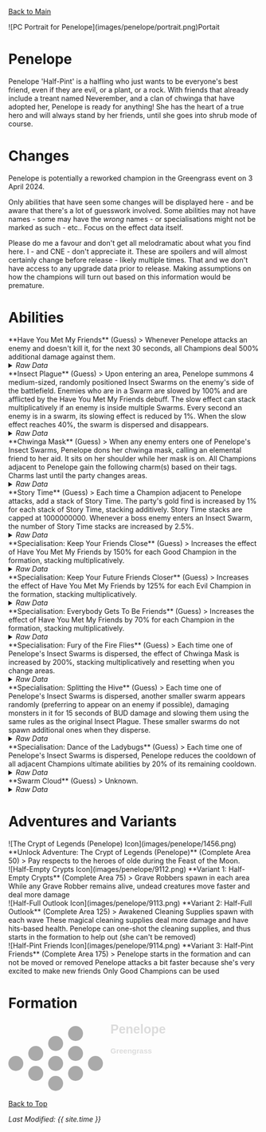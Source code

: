 [Back to Main](index.md)

<span class="championPortraitsRow">
    <span class="championPortraitsImage">
        ![PC Portrait for Penelope](images/penelope/portrait.png)Portait
    </span>
</span>

# Penelope

Penelope 'Half-Pint' is a halfling who just wants to be everyone's best friend, even if they are evil, or a plant, or a rock. With friends that already include a treant named Neverember, and a clan of chwinga that have adopted her, Penelope is ready for anything! She has the heart of a true hero and will always stand by her friends, until she goes into shrub mode of course.

# Changes

Penelope is potentially a reworked champion in the Greengrass event on 3 April 2024.

Only abilities that have seen some changes will be displayed here - and be aware that there's a lot of guesswork involved. Some abilities may not have names - some may have the *wrong* names - or specialisations might not be marked as such - etc.. Focus on the effect data itself.

Please do me a favour and don't get all melodramatic about what you find here. I - and CNE - don't appreciate it. These are spoilers and will almost certainly change before release - likely multiple times. That and we don't have access to any upgrade data prior to release. Making assumptions on how the champions will turn out based on this information would be premature.

# Abilities

<div markdown="1" class="abilityBorder"><div markdown="1" class="abilityBorderInner">
**Have You Met My Friends** (Guess)
> Whenever Penelope attacks an enemy and doesn't kill it, for the next 30 seconds, all Champions deal 500% additional damage against them.
<details><summary><em>Raw Data</em></summary>
<p>
<pre>
{
    "id": 1905,
    "flavour_text": "",
    "description": {
        "desc": "Whenever Penelope attacks an enemy and doesn't kill it, for the next 30 seconds, all Champions deal $(amount)% additional damage against them."
    },
    "effect_keys": [
        {
            "off_when_benched": true,
            "effect_string": "penelope_have_you_met_my_friends_v2,500",
            "debuffing_attack_ids": [
                334
            ],
            "debuff_effects": [
                {
                    "effect_string": "increase_monster_damage,$amount",
                    "active_graphic_id": 664,
                    "active_graphic_x": 0,
                    "active_graphic_y": -40,
                    "for_time": 30,
                    "time_stack_type": "time_reset",
                    "stack_across_effects": true,
                    "use_collection_source": true
                }
            ]
        }
    ],
    "requirements": "",
    "graphic_id": 9105,
    "large_graphic_id": 9104,
    "properties": {
        "is_formation_ability": true,
        "owner_use_outgoing_description": true,
        "retain_on_slot_changed": true
    }
}
</pre>
</p>
</details>
</div></div>

<div markdown="1" class="abilityBorder"><div markdown="1" class="abilityBorderInner">
**Insect Plague** (Guess)
> Upon entering an area, Penelope summons 4 medium-sized, randomly positioned Insect Swarms on the enemy's side of the battlefield. Enemies who are in a Swarm are slowed by 100% and are afflicted by the Have You Met My Friends debuff. The slow effect can stack multiplicatively if an enemy is inside multiple Swarms. Every second an enemy is in a swarm, its slowing effect is reduced by 1%. When the slow effect reaches 40%, the swarm is dispersed and disappears.
<details><summary><em>Raw Data</em></summary>
<p>
<pre>
{
    "id": 1906,
    "flavour_text": "",
    "description": {
        "desc": "Upon entering an area, Penelope summons 4 medium-sized, randomly positioned Insect Swarms on the enemy's side of the battlefield. Enemies who are in a Swarm are slowed by $(amount)% and are afflicted by the Have You Met My Friends debuff. The slow effect can stack multiplicatively if an enemy is inside multiple Swarms. Every second an enemy is in a swarm, its slowing effect is reduced by $(slow_reduction_per_second)%. When the slow effect reaches $(min_slow_amount)%, the swarm is dispersed and disappears."
    },
    "effect_keys": [
        {
            "off_when_benched": true,
            "show_description": false,
            "effect_string": "penelope_insect_plague,100",
            "spawn_rect": [
                0,
                0,
                0.66,
                0.05
            ],
            "default_slow_amount": 100,
            "min_slow_amount": 40,
            "slow_reduction_per_second": 1,
            "aoe_radius": 150,
            "debuff_effects": [
                {
                    "effect_string": "monster_speed_reduce,0",
                    "amount_expr": "upgrade_amount(14700,0)",
                    "use_collection_source": false
                }
            ]
        },
        {
            "off_when_benched": true,
            "show_description": false,
            "effect_string": "penelope_insect_plague,100",
            "spawn_rect": [
                0,
                0.05,
                0.66,
                0.5
            ],
            "default_slow_amount": 100,
            "min_slow_amount": 40,
            "slow_reduction_per_second": 1,
            "aoe_radius": 150,
            "debuff_effects": [
                {
                    "effect_string": "monster_speed_reduce,0",
                    "amount_expr": "upgrade_amount(14700,1)",
                    "use_collection_source": false
                }
            ]
        },
        {
            "off_when_benched": true,
            "show_description": false,
            "effect_string": "penelope_insect_plague,100",
            "spawn_rect": [
                0,
                0.5,
                0.66,
                0.95
            ],
            "default_slow_amount": 100,
            "min_slow_amount": 40,
            "slow_reduction_per_second": 1,
            "aoe_radius": 150,
            "debuff_effects": [
                {
                    "effect_string": "monster_speed_reduce,0",
                    "amount_expr": "upgrade_amount(14700,2)",
                    "use_collection_source": false
                }
            ]
        },
        {
            "off_when_benched": true,
            "show_description": false,
            "effect_string": "penelope_insect_plague,100",
            "spawn_rect": [
                0,
                0.95,
                0.66,
                1
            ],
            "default_slow_amount": 100,
            "min_slow_amount": 40,
            "slow_reduction_per_second": 1,
            "aoe_radius": 150,
            "debuff_effects": [
                {
                    "effect_string": "monster_speed_reduce,0",
                    "amount_expr": "upgrade_amount(14700,3)",
                    "use_collection_source": false
                }
            ]
        }
    ],
    "requirements": "",
    "graphic_id": 0,
    "large_graphic_id": 0,
    "properties": {
        "is_formation_ability": true,
        "formation_circle_icon": false,
        "indexed_effect_properties": true,
        "per_effect_index_bonuses": true,
        "retain_on_slot_changed": true
    }
}
</pre>
</p>
</details>
</div></div>

<div markdown="1" class="abilityBorder"><div markdown="1" class="abilityBorderInner">
**Chwinga Mask** (Guess)
> When any enemy enters one of Penelope's Insect Swarms, Penelope dons her chwinga mask, calling an elemental friend to her aid. It sits on her shoulder while her mask is on. All Champions adjacent to Penelope gain the following charm(s) based on their tags. Charms last until the party changes areas.
<details><summary><em>Raw Data</em></summary>
<p>
<pre>
{
    "id": 1907,
    "flavour_text": "",
    "description": {
        "pre": "When any enemy enters one of Penelope's Insect Swarms, Penelope dons her chwinga mask, calling an elemental friend to her aid. It sits on her shoulder while her mask is on. All Champions adjacent to Penelope gain the following charm(s) based on their tags. Charms last until the party changes areas.",
        "post": {
            "conditions": [
                {
                    "condition": "not short_form",
                    "desc": "^^Healing Charm: Penelope heals affected Champions for $(amount___2) HP every second.^^Tools for the Job Charm: Penelope increases the damage of all Champions by $(not_buffed amount___3) for each Champion affected by this charm. This effect stacks multiplicatively."
                }
            ]
        }
    },
    "effect_keys": [
        {
            "show_description": false,
            "effect_string": "penelope_chwinga_mask_v2",
            "buff_indicies": [
                1,
                2,
                3,
                4,
                5,
                6,
                7,
                8
            ]
        },
        {
            "apply_manually": true,
            "effect_string": "heal,100",
            "targets": [
                "adj"
            ],
            "filter_targets": [
                {
                    "type": "hero_expr",
                    "hero_expr": "HasTag(`tanking`)"
                }
            ],
            "amount_updated_listeners": [
                "slot_changed"
            ],
            "override_key_desc": "Healing Charm - Penelope heals $target for $amount every second"
        },
        {
            "apply_manually": true,
            "effect_string": "hero_dps_multiplier_mult,400",
            "targets": [
                "all"
            ],
            "amount_func": "mult",
            "stack_func": "per_hero_attribute",
            "per_hero_expr": "HasTag(`healing`) || HasTag(`support`) || HasTag(`gold`)",
            "per_hero_targets": [
                "adj"
            ],
            "amount_updated_listeners": [
                "slot_changed"
            ],
            "use_computed_amount_for_description": true,
            "override_key_desc": "Tools for the Job Charm - Penelope increases the damage of all Champions by $amount%"
        },
        {
            "apply_manually": true,
            "effect_string": "do_nothing",
            "stack_func": "per_hero_attribute",
            "per_hero_expr": "HasTag(`healing`) || HasTag(`support`) || HasTag(`gold`)",
            "per_hero_targets": [
                "adj"
            ]
        },
        {
            "apply_manually": true,
            "show_description": false,
            "effect_string": "do_nothing",
            "stack_func": "per_hero_attribute",
            "per_hero_expr": "HasTag(`tanking`)",
            "per_hero_targets": [
                "adj"
            ]
        },
        {
            "apply_manually": true,
            "show_description": false,
            "effect_string": "expression_on_trigger,slot_changed",
            "triggers": [
                {
                    "name": "on_broadcast_trigger",
                    "params": [
                        "penelope_chwinga_applied"
                    ]
                }
            ],
            "per_trigger_expr": "BroadcastTrigger(`penelope_support_trigger`, GetUpgradeStacks(14701, 3)) && BroadcastTrigger(`penelope_tanking_trigger`, GetUpgradeStacks(14701, 4))"
        },
        {
            "apply_manually": true,
            "show_description": false,
            "effect_string": "do_nothing",
            "active_graphic_id": 9098,
            "active_graphic_y": -40,
            "max_stacks": 6,
            "active_graphic_frame_from_stacks": true,
            "more_triggers": [
                {
                    "trigger": "on_broadcast_stacks,penelope_support_trigger",
                    "action": {
                        "type": "set_stacks"
                    }
                }
            ]
        },
        {
            "apply_manually": true,
            "show_description": false,
            "effect_string": "do_nothing",
            "active_graphic_id": 9097,
            "active_graphic_y": -40,
            "max_stacks": 6,
            "active_graphic_frame_from_stacks": true,
            "more_triggers": [
                {
                    "trigger": "on_broadcast_stacks,penelope_tanking_trigger",
                    "action": {
                        "type": "set_stacks"
                    }
                }
            ]
        },
        {
            "apply_manually": true,
            "show_description": false,
            "effect_string": "hero_graphic_override",
            "skin_property_prefix": "chwinga",
            "override_graphic_id": 9095,
            "active_graphic_id": 9096,
            "active_graphic_y": -40
        }
    ],
    "requirements": "",
    "graphic_id": 9107,
    "large_graphic_id": 9106,
    "properties": {
        "is_formation_ability": true,
        "indexed_effect_properties": true,
        "per_effect_index_bonuses": true,
        "retain_on_slot_changed": true
    }
}
</pre>
</p>
</details>
</div></div>

<div markdown="1" class="abilityBorder"><div markdown="1" class="abilityBorderInner">
**Story Time** (Guess)
> Each time a Champion adjacent to Penelope attacks, add a stack of Story Time. The party's gold find is increased by 1% for each stack of Story Time, stacking additively. Story Time stacks are capped at 1000000000. Whenever a boss enemy enters an Insect Swarm, the number of Story Time stacks are increased by 2.5%.
<details><summary><em>Raw Data</em></summary>
<p>
<pre>
{
    "id": 1908,
    "flavour_text": "",
    "description": {
        "desc": "Each time a Champion adjacent to Penelope attacks, add a stack of Story Time. The party's gold find is increased by $(not_buffed amount)% for each stack of Story Time, stacking additively. Story Time stacks are capped at $(max_stacks). Whenever a boss enemy enters an Insect Swarm, the number of Story Time stacks are increased by $(boss_percent)%."
    },
    "effect_keys": [
        {
            "effect_string": "gold_multiplier_mult,1",
            "max_stacks": 1000000000,
            "boss_percent": 2.5,
            "more_triggers": [
                {
                    "trigger": "on_broadcast_stacks,penelope_adj_attack",
                    "action": {
                        "type": "add_stacks"
                    }
                },
                {
                    "trigger": "on_broadcast_stacks,penelope_boss_entered_swarm",
                    "action": {
                        "type": "add_percent",
                        "percent": 2.5
                    }
                }
            ],
            "stacks_multiply": false,
            "show_bonus": true,
            "stack_title": "Story Time Stacks"
        },
        {
            "show_description": false,
            "effect_string": "stacks_data_binder_safe",
            "index": 0,
            "stat_name": "penelope_story_time_stacks",
            "is_instanced_stat": true,
            "use_stat_defs": true
        },
        {
            "show_description": false,
            "effect_string": "broadcast_on_trigger,penelope_adj_attack,hero_targeted_by_effect_attacked",
            "targets": [
                "adj"
            ]
        }
    ],
    "requirements": "",
    "graphic_id": 0,
    "large_graphic_id": 0,
    "properties": {
        "is_formation_ability": true,
        "formation_circle_icon": false,
        "indexed_effect_properties": true,
        "per_effect_index_bonuses": true,
        "retain_on_slot_changed": true
    }
}
</pre>
</p>
</details>
</div></div>

<div markdown="1" class="abilityBorder"><div markdown="1" class="abilityBorderInner">
**Specialisation: Keep Your Friends Close** (Guess)
> Increases the effect of Have You Met My Friends by 150% for each Good Champion in the formation, stacking multiplicatively.
<details><summary><em>Raw Data</em></summary>
<p>
<pre>
{
    "id": 1909,
    "flavour_text": "",
    "description": {
        "desc": "Increases the effect of Have You Met My Friends by $(amount)% for each Good Champion in the formation, stacking multiplicatively."
    },
    "effect_keys": [
        {
            "show_description": false,
            "off_when_benched": true,
            "outgoing_buffs": false,
            "effect_string": "pre_stack_amount,150"
        },
        {
            "effect_string": "buff_upgrade_by_tag_mult,0,good,14699",
            "amount_expr": "upgrade_amount(14703,0)",
            "show_bonus": true,
            "stacks_multiply": true,
            "stack_title": "Good Champions"
        }
    ],
    "requirements": "",
    "graphic_id": 0,
    "large_graphic_id": 0,
    "properties": {
        "is_formation_ability": true,
        "owner_use_outgoing_description": true,
        "type": "upgrade",
        "formation_circle_icon": false,
        "indexed_effect_properties": true,
        "per_effect_index_bonuses": true,
        "default_bonus_index": 0,
        "spec_option_post_apply_info": "Good Champions in Formation: $num_stacks___2"
    }
}
</pre>
</p>
</details>
</div></div>

<div markdown="1" class="abilityBorder"><div markdown="1" class="abilityBorderInner">
**Specialisation: Keep Your Future Friends Closer** (Guess)
> Increases the effect of Have You Met My Friends by 125% for each Evil Champion in the formation, stacking multiplicatively.
<details><summary><em>Raw Data</em></summary>
<p>
<pre>
{
    "id": 1910,
    "flavour_text": "",
    "description": {
        "desc": "Increases the effect of Have You Met My Friends by $(amount)% for each Evil Champion in the formation, stacking multiplicatively."
    },
    "effect_keys": [
        {
            "show_description": false,
            "off_when_benched": true,
            "outgoing_buffs": false,
            "effect_string": "pre_stack_amount,125"
        },
        {
            "effect_string": "buff_upgrade_by_tag_mult,0,evil,14699",
            "amount_expr": "upgrade_amount(14704,0)",
            "show_bonus": true,
            "stacks_multiply": true,
            "stack_title": "Evil Champions"
        }
    ],
    "requirements": "",
    "graphic_id": 0,
    "large_graphic_id": 0,
    "properties": {
        "is_formation_ability": true,
        "owner_use_outgoing_description": true,
        "type": "upgrade",
        "formation_circle_icon": false,
        "indexed_effect_properties": true,
        "per_effect_index_bonuses": true,
        "default_bonus_index": 0,
        "spec_option_post_apply_info": "Evil Champions in Formation: $num_stacks___2"
    }
}
</pre>
</p>
</details>
</div></div>

<div markdown="1" class="abilityBorder"><div markdown="1" class="abilityBorderInner">
**Specialisation: Everybody Gets To Be Friends** (Guess)
> Increases the effect of Have You Met My Friends by 70% for each Champion in the formation, stacking multiplicatively.
<details><summary><em>Raw Data</em></summary>
<p>
<pre>
{
    "id": 1911,
    "flavour_text": "",
    "description": {
        "desc": "Increases the effect of Have You Met My Friends by $(amount)% for each Champion in the formation, stacking multiplicatively."
    },
    "effect_keys": [
        {
            "show_description": false,
            "off_when_benched": true,
            "outgoing_buffs": false,
            "effect_string": "pre_stack_amount,70"
        },
        {
            "effect_string": "buff_upgrade_per_crusader,0,14699",
            "amount_expr": "upgrade_amount(14705,0)",
            "show_bonus": true,
            "stacks_multiply": true,
            "stack_title": "Champions"
        }
    ],
    "requirements": "",
    "graphic_id": 0,
    "large_graphic_id": 0,
    "properties": {
        "is_formation_ability": true,
        "owner_use_outgoing_description": true,
        "type": "upgrade",
        "formation_circle_icon": false,
        "indexed_effect_properties": true,
        "per_effect_index_bonuses": true,
        "default_bonus_index": 0,
        "spec_option_post_apply_info": "Champions in Formation: $num_stacks___2"
    }
}
</pre>
</p>
</details>
</div></div>

<div markdown="1" class="abilityBorder"><div markdown="1" class="abilityBorderInner">
**Specialisation: Fury of the Fire Flies** (Guess)
> Each time one of Penelope's Insect Swarms is dispersed, the effect of Chwinga Mask is increased by 200%, stacking multiplicatively and resetting when you change areas.
<details><summary><em>Raw Data</em></summary>
<p>
<pre>
{
    "id": 1912,
    "flavour_text": "",
    "description": {
        "desc": "Each time one of Penelope's Insect Swarms is dispersed, the effect of Chwinga Mask is increased by $(not_buffed amount)%, stacking multiplicatively and resetting when you change areas."
    },
    "effect_keys": [
        {
            "effect_string": "buff_upgrade,200,14701",
            "more_triggers": [
                {
                    "trigger": "on_broadcast_stacks,penelope_swarm_dispersed",
                    "action": {
                        "type": "add_stacks"
                    }
                },
                {
                    "trigger": "area_changed",
                    "action": {
                        "type": "reset"
                    }
                }
            ],
            "stacks_multiply": true,
            "show_bonus": true,
            "stack_title": "Dispersed Swarms Stacks"
        },
        {
            "effect_string": "penelope_fury_of_the_fire_flies"
        }
    ],
    "requirements": "",
    "graphic_id": 0,
    "large_graphic_id": 0,
    "properties": {
        "is_formation_ability": true,
        "owner_use_outgoing_description": true,
        "type": "upgrade",
        "formation_circle_icon": false,
        "indexed_effect_properties": true,
        "per_effect_index_bonuses": true,
        "retain_on_slot_changed": true
    }
}
</pre>
</p>
</details>
</div></div>

<div markdown="1" class="abilityBorder"><div markdown="1" class="abilityBorderInner">
**Specialisation: Splitting the Hive** (Guess)
> Each time one of Penelope's Insect Swarms is dispersed, another smaller swarm appears randomly (preferring to appear on an enemy if possible), damaging monsters in it for 15 seconds of BUD damage and slowing them using the same rules as the original Insect Plague. These smaller swarms do not spawn additional ones when they disperse.
<details><summary><em>Raw Data</em></summary>
<p>
<pre>
{
    "id": 1913,
    "flavour_text": "",
    "description": {
        "desc": "Each time one of Penelope's Insect Swarms is dispersed, another smaller swarm appears randomly (preferring to appear on an enemy if possible), damaging monsters in it for $(seconds_of_bud) seconds of BUD damage and slowing them using the same rules as the original Insect Plague. These smaller swarms do not spawn additional ones when they disperse."
    },
    "effect_keys": [
        {
            "off_when_benched": true,
            "show_description": false,
            "effect_string": "penelope_splitting_the_hive,100",
            "spawn_rect": [
                0,
                0,
                0.66,
                0.25
            ],
            "default_slow_amount": 100,
            "aoe_radius": 100,
            "seconds_of_bud": 15,
            "debuff_effects": [
                {
                    "effect_string": "monster_speed_reduce,0",
                    "amount_expr": "upgrade_amount(14707,0)",
                    "use_collection_source": false
                }
            ]
        },
        {
            "off_when_benched": true,
            "show_description": false,
            "effect_string": "penelope_splitting_the_hive,100",
            "spawn_rect": [
                0,
                0.25,
                0.66,
                0.5
            ],
            "default_slow_amount": 100,
            "aoe_radius": 100,
            "seconds_of_bud": 15,
            "debuff_effects": [
                {
                    "effect_string": "monster_speed_reduce,0",
                    "amount_expr": "upgrade_amount(14707,1)",
                    "use_collection_source": false
                }
            ]
        },
        {
            "off_when_benched": true,
            "show_description": false,
            "effect_string": "penelope_splitting_the_hive,100",
            "spawn_rect": [
                0,
                0.5,
                0.66,
                0.75
            ],
            "default_slow_amount": 100,
            "aoe_radius": 100,
            "seconds_of_bud": 15,
            "debuff_effects": [
                {
                    "effect_string": "monster_speed_reduce,0",
                    "amount_expr": "upgrade_amount(14707,2)",
                    "use_collection_source": false
                }
            ]
        },
        {
            "off_when_benched": true,
            "show_description": false,
            "effect_string": "penelope_splitting_the_hive,100",
            "spawn_rect": [
                0,
                0.75,
                0.66,
                1
            ],
            "default_slow_amount": 100,
            "aoe_radius": 100,
            "seconds_of_bud": 15,
            "debuff_effects": [
                {
                    "effect_string": "monster_speed_reduce,0",
                    "amount_expr": "upgrade_amount(14707,3)",
                    "use_collection_source": false
                }
            ]
        }
    ],
    "requirements": "",
    "graphic_id": 0,
    "large_graphic_id": 0,
    "properties": {
        "is_formation_ability": true,
        "owner_use_outgoing_description": true,
        "type": "upgrade",
        "formation_circle_icon": false,
        "indexed_effect_properties": true,
        "per_effect_index_bonuses": true,
        "retain_on_slot_changed": true
    }
}
</pre>
</p>
</details>
</div></div>

<div markdown="1" class="abilityBorder"><div markdown="1" class="abilityBorderInner">
**Specialisation: Dance of the Ladybugs** (Guess)
> Each time one of Penelope's Insect Swarms is dispersed, Penelope reduces the cooldown of all adjacent Champions ultimate abilities by 20% of its remaining cooldown.
<details><summary><em>Raw Data</em></summary>
<p>
<pre>
{
    "id": 1914,
    "flavour_text": "",
    "description": {
        "desc": "Each time one of Penelope's Insect Swarms is dispersed, Penelope reduces the cooldown of all adjacent Champions ultimate abilities by $(amount)% of its remaining cooldown."
    },
    "effect_keys": [
        {
            "effect_string": "penelope_dance_of_the_ladybugs,20"
        }
    ],
    "requirements": "",
    "graphic_id": 0,
    "large_graphic_id": 0,
    "properties": {
        "is_formation_ability": true,
        "owner_use_outgoing_description": true,
        "type": "upgrade",
        "formation_circle_icon": false,
        "indexed_effect_properties": true,
        "per_effect_index_bonuses": true,
        "retain_on_slot_changed": true
    }
}
</pre>
</p>
</details>
</div></div>

<div markdown="1" class="abilityBorder"><div markdown="1" class="abilityBorderInner">
**Swarm Cloud** (Guess)
> Unknown.
<details><summary><em>Raw Data</em></summary>
<p>
<pre>
{
    "id": 22717,
    "graphic": "Effects/Effect_Penelope_SwarmCloud",
    "v": 3,
    "fs": 0,
    "p": 0,
    "type": 1,
    "export_params": {
        "uses": [
            "effect"
        ],
        "export_animation": true
    }
}
</pre>
</p>
</details>
</div></div>

# Adventures and Variants

<div markdown="1" class="abilityBorder"><div markdown="1" class="abilityBorderInner">
![The Crypt of Legends (Penelope) Icon](images/penelope/1456.png) **Unlock Adventure: The Crypt of Legends (Penelope)** (Complete Area 50)
> Pay respects to the heroes of olde during the Feast of the Moon.
</div></div>
<div markdown="1" class="abilityBorder"><div markdown="1" class="abilityBorderInner">
![Half-Empty Crypts Icon](images/penelope/9112.png) **Variant 1: Half-Empty Crypts** (Complete Area 75)
> Grave Robbers spawn in each area While any Grave Robber remains alive, undead creatures move faster and deal more damage
</div></div>
<div markdown="1" class="abilityBorder"><div markdown="1" class="abilityBorderInner">
![Half-Full Outlook Icon](images/penelope/9113.png) **Variant 2: Half-Full Outlook** (Complete Area 125)
> Awakened Cleaning Supplies spawn with each wave These magical cleaning supplies deal more damage and have hits-based health. Penelope can one-shot the cleaning supplies, and thus starts in the formation to help out (she can't be removed)
</div></div>
<div markdown="1" class="abilityBorder"><div markdown="1" class="abilityBorderInner">
![Half-Pint Friends Icon](images/penelope/9114.png) **Variant 3: Half-Pint Friends** (Complete Area 175)
> Penelope starts in the formation and can not be moved or removed Penelope attacks a bit faster because she's very excited to make new friends Only Good Champions can be used
</div></div>

# Formation

<span class="formationBorder">
    <svg xmlns="http://www.w3.org/2000/svg" id="Penelope" fill="#aaa" data-formationName="Penelope" data-campaignName="Greengrass" width="321" height="140"><circle cx="175" cy="85" r="15"/><circle cx="135" cy="25" r="15"/><circle cx="135" cy="65" r="15"/><circle cx="135" cy="105" r="15"/><circle cx="95" cy="45" r="15"/><circle cx="95" cy="85" r="15"/><circle cx="95" cy="125" r="15"/><circle cx="55" cy="65" r="15"/><circle cx="55" cy="105" r="15"/><circle cx="15" cy="85" r="15"/><text x="205" y="25" fill="#dcdcdc" font-size="25" font-family="Arial" font-weight="bold">Penelope</text><text x="205" y="65" fill="#dcdcdc" font-size="15" font-family="Arial" font-weight="bold">Greengrass</text></svg>
</span>

[Back to Top](#top)

*Last Modified: {{ site.time }}*
